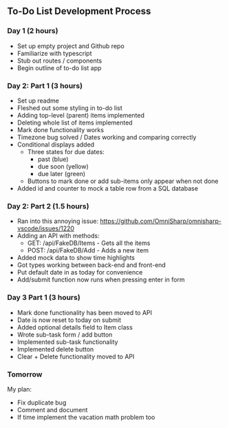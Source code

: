 ## To-Do List Development Process

### Day 1 (2 hours)

* Set up empty project and Github repo
* Familiarize with typescript
* Stub out routes / components
* Begin outline of to-do list app

### Day 2: Part 1 (3 hours)

* Set up readme
* Fleshed out some styling in to-do list
* Adding top-level (parent) items implemented
* Deleting whole list of items implemented
* Mark done functionality works
* Timezone bug solved / Dates working and comparing correctly
* Conditional displays added
    * Three states for due dates: 
        * past (blue)
        * due soon (yellow)
        * due later (green)
    * Buttons to mark done or add sub-items only appear when not done
* Added id and counter to mock a table row from a SQL database

### Day 2: Part 2 (1.5 hours)

* Ran into this annoying issue: https://github.com/OmniSharp/omnisharp-vscode/issues/1220
* Adding an API with methods:
    * GET: /api/FakeDB/Items - Gets all the items
    * POST: /api/FakeDB/Add - Adds a new item
* Added mock data to show time highlights
* Got types working between back-end and front-end
* Put default date in as today for convenience
* Add/submit function now runs when pressing enter in form

### Day 3 Part 1 (3 hours)

* Mark done functionality has been moved to API
* Date is now reset to today on submit
* Added optional details field to Item class
* Wrote sub-task form / add button
* Implemented sub-task functionality
* Implemented delete button
* Clear + Delete functionality moved to API

### Tomorrow

My plan: 
* Fix duplicate bug
* Comment and document
* If time implement the vacation math problem too

